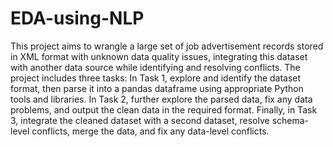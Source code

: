 # EDA-using-NLP

This project aims to wrangle a large set of job advertisement records stored in XML format with unknown data quality issues, integrating this dataset with another data source while identifying and resolving conflicts. The project includes three tasks: In Task 1, explore and identify the dataset format, then parse it into a pandas dataframe using appropriate Python tools and libraries. In Task 2, further explore the parsed data, fix any data problems, and output the clean data in the required format. Finally, in Task 3, integrate the cleaned dataset with a second dataset, resolve schema-level conflicts, merge the data, and fix any data-level conflicts.
